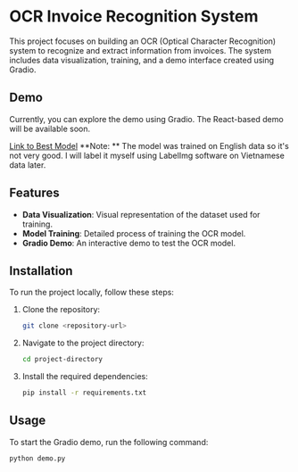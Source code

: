# OCR Invoice Recognition System

This project focuses on building an OCR (Optical Character Recognition) system to recognize and extract information from invoices. The system includes data visualization, training, and a demo interface created using Gradio.

## Demo

Currently, you can explore the demo using Gradio. The React-based demo will be available soon.

[Link to Best Model](https://drive.google.com/file/d/1c_oNozp3ve1XECAJOuN3-b0kyeMiYb-E/view?usp=sharing)
**Note: ** The model was trained on English data so it's not very good. I will label it myself using LabelImg software on Vietnamese data later.

## Features

- **Data Visualization**: Visual representation of the dataset used for training.
- **Model Training**: Detailed process of training the OCR model.
- **Gradio Demo**: An interactive demo to test the OCR model.

## Installation

To run the project locally, follow these steps:

1. Clone the repository:
    ```bash
    git clone <repository-url>
    ```

2. Navigate to the project directory:
    ```bash
    cd project-directory
    ```

3. Install the required dependencies:
    ```bash
    pip install -r requirements.txt
    ```

## Usage

To start the Gradio demo, run the following command:
```bash
python demo.py

